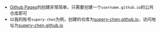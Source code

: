 - [Github Pages](https://pages.github.com/)的创建非常简单，只需要创建一个`username.github.io`的公共仓库即可
- 以我的账号`supery-chen`为例，创建的仓库为[supery-chen.github.io](https://github.com/supery-chen/supery-chen.github.io)，访问地址为[supery-chen.github.io](https://supery-chen.github.io/)
